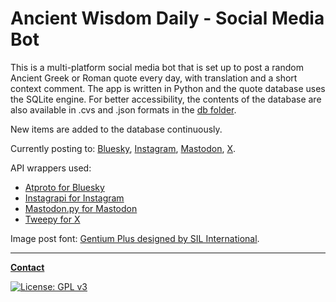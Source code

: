 # Ancient Wisdom Daily - Social Media Bot

This is a multi-platform social media bot that is set up to post a random
Ancient Greek or Roman quote every day, with translation and a short context comment.
The app is written in Python and the quote database uses the SQLite engine.
For better accessibility, the contents of the database are also available in
.cvs and .json formats in the [db folder](https://github.com/OperaVaria/ancient-wisdom-bot/tree/main/db).

New items are added to the database continuously.

Currently posting to: [Bluesky](https://bsky.app/profile/ancwisday.bsky.social),
[Instagram](https://www.instagram.com/anc_wis_day/),
[Mastodon](https://mastodon.social/@AncWisDay),
[X](https://x.com/AncWisDay).

API wrappers used:

- [Atproto for Bluesky](https://github.com/MarshalX/atproto)
- [Instagrapi for Instagram](https://github.com/subzeroid/instagrapi)
- [Mastodon.py for Mastodon](https://github.com/halcy/Mastodon.py)
- [Tweepy for X](https://github.com/tweepy/tweepy)

Image post font: [Gentium Plus designed by SIL International](https://fonts.google.com/specimen/Gentium+Plus).

---

**[Contact](mailto:lcs_it@proton.me)**

[![License: GPL v3](https://img.shields.io/badge/License-GPLv3-blue.svg)](https://www.gnu.org/licenses/gpl-3.0)
